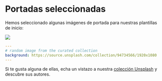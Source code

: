 # Portadas seleccionadas

Hemos seleccionado algunas imágenes de portada para nuestras plantillas de inicio:

![](/screenshots/covers.png)

```yaml
---
# random image from the curated collection
background: https://source.unsplash.com/collection/94734566/1920x1080
---
```

Si te gusta alguna de ellas, echa un vistazo a nuestra [colección Unsplash](https://unsplash.com/collections/94734566/slidev) y descubre sus autores.
